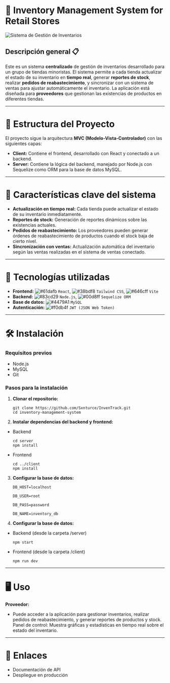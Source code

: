 # 🏪 **Inventory Management System for Retail Stores** 

![Sistema de Gestión de Inventarios](https://philna.sh/_astro/node.DvAuachI.png)

## **Descripción general** 📋

Este es un sistema **centralizado** de gestión de inventarios desarrollado para un grupo de tiendas minoristas. El sistema permite a cada tienda actualizar el estado de su inventario en **tiempo real**, generar **reportes de stock**, realizar **pedidos de reabastecimiento**, y sincronizar con un sistema de ventas para ajustar automáticamente el inventario. La aplicación está diseñada para **proveedores** que gestionan las existencias de productos en diferentes tiendas.

---

# **📂 Estructura del Proyecto**

El proyecto sigue la arquitectura **MVC (Modelo-Vista-Controlador)** con las siguientes capas:

- **Client:** Contiene el frontend, desarrollado con React y conectado a un backend.
- **Server:** Contiene la lógica del backend, manejado por Node.js con Sequelize como ORM para la base de datos MySQL.

---

# **🚀 Características clave del sistema**

- **Actualización en tiempo real:** Cada tienda puede actualizar el estado de su inventario inmediatamente.
- **Reportes de stock:** Generación de reportes dinámicos sobre las existencias actuales.
- **Pedidos de reabastecimiento:** Los proveedores pueden generar órdenes de reabastecimiento de productos cuando el stock baja de cierto nivel.
- **Sincronización con ventas:** Actualización automática del inventario según las ventas realizadas en el sistema de ventas conectado.

---

# **🔧 Tecnologías utilizadas**

- **Frontend:** ![#61dafb](https://via.placeholder.com/15/61dafb/000000?text=+) `React`, ![#38bdf8](https://via.placeholder.com/15/38bdf8/000000?text=+) `Tailwind CSS`, ![#646cff](https://via.placeholder.com/15/646cff/000000?text=+) `Vite`
- **Backend:** ![#83cd29](https://via.placeholder.com/15/83cd29/000000?text=+) `Node.js`, ![#00d8ff](https://via.placeholder.com/15/00d8ff/000000?text=+) `Sequelize ORM`
- **Base de datos:** ![#4479A1](https://via.placeholder.com/15/4479A1/000000?text=+) `MySQL`
- **Autenticación:** ![#f0db4f](https://via.placeholder.com/15/f0db4f/000000?text=+) `JWT (JSON Web Token)`

---

# **🛠️ Instalación**

### **Requisitos previos**

- Node.js
- MySQL
- Git

### **Pasos para la instalación**

1. **Clonar el repositorio:**

       git clone https://github.com/Sxnturce/InvenTrack.git
       cd inventory-management-system

2. **Instalar dependencias del backend y frontend:**

- Backend
    
      cd server
      npm install
        
- Frontend
      
      cd ../client
      npm install

3. **Configurar la base de datos:**

       DB_HOST=localhost 
       
       DB_USER=root 
       
       DB_PASS=password
       
       DB_NAME=inventory_db
      
5. **Configurar la base de datos:**

- Backend (desde la carpeta /server)
    
      npm start
    
- Frontend (desde la carpeta /client)
      
      npm run dev
---
# 🖥️ Uso

**Proveedor:** 
- Puede acceder a la aplicación para gestionar inventarios, realizar pedidos de reabastecimiento, y generar reportes de productos y stock.
  Panel de control: Muestra gráficas y estadísticas en tiempo real sobre el estado del inventario.
---
# 🔗 Enlaces
  - Documentación de API
  - Despliegue en producción
